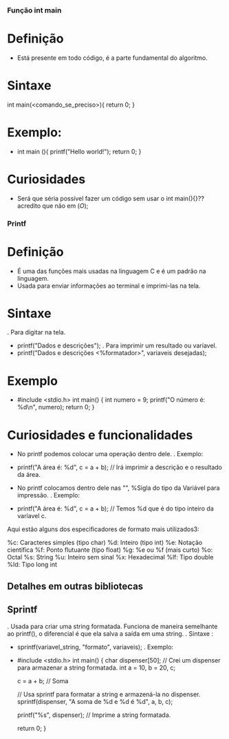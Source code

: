 ### Função int main
# Definição
- Está presente em todo código, é a parte fundamental do algoritmo.
# Sintaxe 
int main(<comando_se_preciso>){
return 0;
}
# Exemplo:
- int main (){
    printf("Hello world!");
    return 0;
}
# Curiosidades 
- Será que séria possível fazer um código sem usar o int main(){}??
  acredito que não em (*O*);
### Printf
# Definição
- É uma das funções mais usadas na linguagem C e é um padrão na linguagem. 
- Usada para enviar informações ao terminal e imprimi-las na tela.

# Sintaxe 
. Para digitar na tela.
- printf("Dados e descrições");
. Para imprimir um resultado ou varíavel.
- printf("Dados e descrições <%formatador>", variaveis desejadas);

# Exemplo 
- #include <stdio.h>
int main() {
    int numero = 9;
    printf("O número é: %d\n", numero);
    return 0;
}

# Curiosidades e funcionalidades
- No printf podemos colocar uma operação dentro dele.
. Exemplo:
- printf("A área é: %d", c = a + b); // Irá imprimir a descrição e o resultado da área.

- No printf colocamos dentro dele nas "", %Sigla do tipo da Variável para impressão.
. Exemplo:
- printf("A área é: %d", c = a + b); // Temos %d que é do tipo inteiro da varíavel c.


Aqui estão alguns dos especificadores de formato mais utilizados3:

%c: Caracteres simples (tipo char)
%d: Inteiro (tipo int)
%e: Notação científica
%f: Ponto flutuante (tipo float)
%g: %e ou %f (mais curto)
%o: Octal
%s: String
%u: Inteiro sem sinal
%x: Hexadecimal
%lf: Tipo double
%ld: Tipo long int

## Detalhes em outras bibliotecas 
## Sprintf
. Usada para criar uma string formatada. Funciona de maneira semelhante ao printf(),
  o diferencial é que ela salva a saída em uma string.
. Sintaxe : 
- sprintf(variavel_string, "formato", variaveis);
. Exemplo: 
- #include <stdio.h>
int main() {
    char dispenser[50]; // Crei um dispenser para armazenar a string formatada.
    int a = 10, b = 20, c;

    c = a + b; // Soma

    // Usa sprintf para formatar a string e armazená-la no dispenser.
    sprintf(dispenser, "A soma de %d e %d é %d", a, b, c);

    printf("%s", dispenser); // Imprime a string formatada.

    return 0;
}
